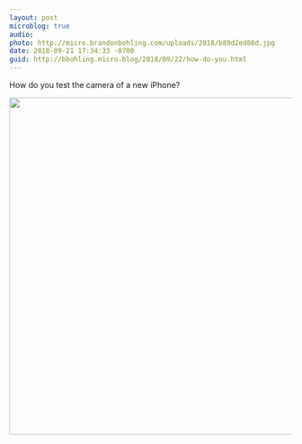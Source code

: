 ```yaml
---
layout: post
microblog: true
audio: 
photo: http://micro.brandonbohling.com/uploads/2018/b89d2ed88d.jpg
date: 2018-09-21 17:34:33 -0700
guid: http://bbohling.micro.blog/2018/09/22/how-do-you.html
---
```

How do you test the camera of a new iPhone?

<img src="http://micro.brandonbohling.com/uploads/2018/b89d2ed88d.jpg" width="600" height="600" />
